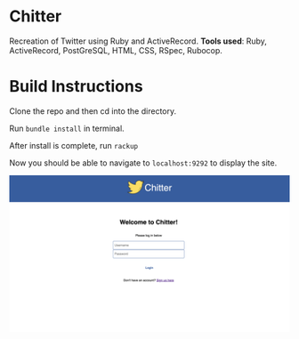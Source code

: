 Chitter 
=================

Recreation of Twitter using Ruby and ActiveRecord. **Tools used**: Ruby, ActiveRecord, PostGreSQL, HTML, CSS, RSpec, Rubocop.

# Build Instructions

Clone the repo and then cd into the directory.

Run ```bundle install``` in terminal.

After install is complete, run ```rackup```

Now you should be able to navigate to `localhost:9292` to display the site.

![](./screenshot1.png)

